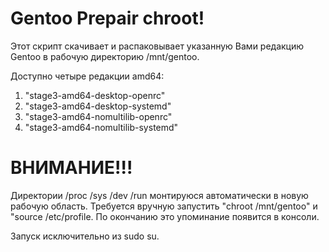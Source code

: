 # Gentoo Prepair chroot!

Этот скрипт скачивает и распаковывает указанную Вами редакцию Gentoo в рабочую директорию /mnt/gentoo.

Доступно четыре редакции amd64:
1. "stage3-amd64-desktop-openrc"
2. "stage3-amd64-desktop-systemd"
3. "stage3-amd64-nomultilib-openrc"
4. "stage3-amd64-nomultilib-systemd"


# ВНИМАНИЕ!!!
Директории /proc /sys /dev /run монтируюся автоматически в новую рабочую область.
Требуется вручную запустить "chroot /mnt/gentoo" и "source /etc/profile. По окончанию это упоминание появится в консоли.

Запуск исключительно из sudo su.